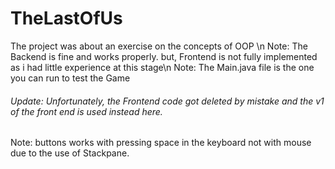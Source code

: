 # TheLastOfUs

The project was about an exercise on the concepts of OOP \n
Note: The Backend is fine and works properly. but, Frontend is not fully implemented as i had little experience at this stage\n
Note: The Main.java file is the one you can run to test the Game
###### Update: Unfortunately, the Frontend code got deleted by mistake and the v1 of the front end is used instead here.
Note: buttons works with pressing space in the keyboard not with mouse due to the use of Stackpane.
